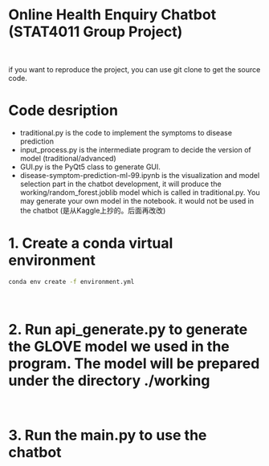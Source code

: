 # Online Health Enquiry Chatbot (STAT4011 Group Project)
<br>

if you want to reproduce the project, you can use git clone to get the source code.

# Code desription
- traditional.py is the code to implement the symptoms to disease prediction
- input_process.py is the intermediate program to decide the version of model (traditional/advanced)
- GUI.py is the PyQt5 class to generate GUI.
- disease-symptom-prediction-ml-99.ipynb is the visualization and model selection part in the chatbot development,
  it will produce the working/random_forest.joblib model which is called in traditional.py. You may generate your own model in the notebook.
  it would not be used in the chatbot
  (是从Kaggle上抄的。后面再改改)


# 1. Create a conda virtual environment
```bash
conda env create -f environment.yml
```
<br>

# 2. Run api_generate.py to generate the GLOVE model we used in the program. The model will be prepared under the directory ./working

<br>

# 3. Run the main.py to use the chatbot

